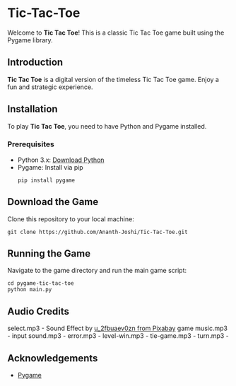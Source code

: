 # Tic-Tac-Toe

Welcome to **Tic Tac Toe**! This is a classic Tic Tac Toe game built using the Pygame library.

## Introduction
**Tic Tac Toe** is a digital version of the timeless Tic Tac Toe game. Enjoy a fun and strategic experience.

## Installation
To play **Tic Tac Toe**, you need to have Python and Pygame installed.

### Prerequisites
- Python 3.x: [Download Python](https://www.python.org/downloads/)
- Pygame: Install via pip
  ```
  pip install pygame

## Download the Game
Clone this repository to your local machine:
```
git clone https://github.com/Ananth-Joshi/Tic-Tac-Toe.git
```

## Running the Game
Navigate to the game directory and run the main game script:
```
cd pygame-tic-tac-toe
python main.py
```

## Audio Credits
select.mp3 - Sound Effect by [u_2fbuaev0zn from Pixabay](https://pixabay.com/users/u_2fbuaev0zn-30247713/)
game music.mp3 - 
input sound.mp3 -
error.mp3 - 
level-win.mp3 - 
tie-game.mp3 - 
turn.mp3 - 



## Acknowledgements
- [Pygame](https://www.pygame.org/)



